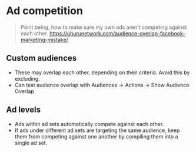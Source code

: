 # Ad competition
> Point being, how to make sure my own ads aren't competing against each other. 
> https://uhurunetwork.com/audience-overlap-facebook-marketing-mistake/

## Custom audiences
* These may overlap each other, depending on their criteria. Avoid this by excluding.
* Can test audience overlap with Audiences -> Actions -> Show Audience Overlap 

## Ad levels
* Ads within ad sets automatically compete against each other. 
* If ads under different ad sets are targeting the same audience, keep them from competing against one another by compiling them into a single ad set.
